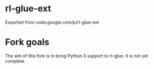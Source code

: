 # rl-glue-ext
Exported from code.google.com/p/rl-glue-ext

# Fork goals

The aim of this fork is to bring Python 3 support to rl-glue. It is not yet complete.
